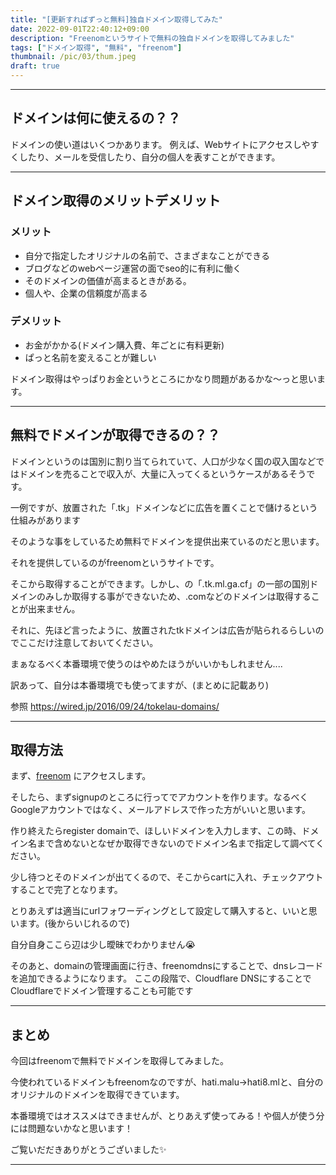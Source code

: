 ```yaml
---
title: "[更新すればずっと無料]独自ドメイン取得してみた"
date: 2022-09-01T22:40:12+09:00
description: "Freenomというサイトで無料の独自ドメインを取得してみました"
tags: ["ドメイン取得", "無料", "freenom"]
thumbnail: /pic/03/thum.jpeg
draft: true
---
```


---
## ドメインは何に使えるの？？

ドメインの使い道はいくつかあります。
例えば、Webサイトにアクセスしやすくしたり、メールを受信したり、自分の個人を表すことができます。

---

## ドメイン取得のメリットデメリット

### メリット

* 自分で指定したオリジナルの名前で、さまざまなことができる
* ブログなどのwebページ運営の面でseo的に有利に働く
* そのドメインの価値が高まるときがある。
* 個人や、企業の信頼度が高まる

### デメリット

* お金がかかる(ドメイン購入費、年ごとに有料更新)
* ぱっと名前を変えることが難しい

ドメイン取得はやっぱりお金というところにかなり問題があるかな〜っと思います。

---

## 無料でドメインが取得できるの？？

ドメインというのは国別に割り当てられていて、人口が少なく国の収入国などではドメインを売ることで収入が、大量に入ってくるというケースがあるそうです。

一例ですが、放置された「.tk」ドメインなどに広告を置くことで儲けるという仕組みがあります

そのような事をしているため無料でドメインを提供出来ているのだと思います。

それを提供しているのがfreenomというサイトです。

そこから取得することができます。しかし、の「.tk.ml.ga.cf」の一部の国別ドメインのみしか取得する事ができないため、.comなどのドメインは取得することが出来ません。

それに、先ほど言ったように、放置されたtkドメインは広告が貼られるらしいのでここだけ注意しておいてください。

まぁなるべく本番環境で使うのはやめたほうがいいかもしれません....

訳あって、自分は本番環境でも使ってますが、(まとめに記載あり)



参照
<https://wired.jp/2016/09/24/tokelau-domains/>

---

## 取得方法

まず、[freenom](freenom.com) にアクセスします。

そしたら、まずsignupのところに行ってでアカウントを作ります。なるべくGoogleアカウントではなく、メールアドレスで作った方がいいと思います。

作り終えたらregister domainで、ほしいドメインを入力します、この時、ドメイン名まで含めないとなぜか取得できないのでドメイン名まで指定して調べてください。

少し待つとそのドメインが出てくるので、そこからcartに入れ、チェックアウトすることで完了となります。

とりあえずは適当にurlフォワーディングとして設定して購入すると、いいと思います。(後からいじれるので)

自分自身ここら辺は少し曖昧でわかりません😭

そのあと、domainの管理画面に行き、freenomdnsにすることで、dnsレコードを追加できるようになります。
ここの段階で、Cloudflare DNSにすることでCloudflareでドメイン管理することも可能です

---

## まとめ

今回はfreenomで無料でドメインを取得してみました。

今使われているドメインもfreenomなのですが、hati.malu→hati8.mlと、自分のオリジナルのドメインを取得できています。

本番環境ではオススメはできませんが、とりあえず使ってみる！や個人が使う分には問題ないかなと思います！


ご覧いだだきありがとうございました✨

---
